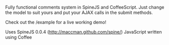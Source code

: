 Fully functional comments system in SpineJS and CoffeeScript. Just change the model to suit yours and put your AJAX calls in the submit methods.

Check out the /example for a live working demo!

Uses SpineJS 0.0.4 (http://maccman.github.com/spine/)
JavaScript written using Coffee